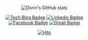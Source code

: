 <div align=center>
  
  ![Doriri's GitHub stats](https://github-readme-stats-eta-eight-67.vercel.app/api?username=minhyeong-jang&count_private=true&show_icons=true&theme=radical&hide=contribs)


</div>
<div align=center>
  
[![Tech Blog Badge](http://img.shields.io/badge/-Tech%20blog-black?style=flat-square&logo=github&link=https://minhyeong-jang.github.io/)](https://minhyeong-jang.github.io/)
[![Linkedin Badge](https://img.shields.io/badge/-LinkedIn-blue?style=flat-square&logo=Linkedin&logoColor=white&link=https://www.linkedin.com/in/minhyeong-jang-109b89116/)](https://www.linkedin.com/in/minhyeong-jang-109b89116/)	
[![Facebook Badge](https://img.shields.io/badge/facebook-1877f2?style=flat-square&logo=facebook&logoColor=white&link=https://www.facebook.com/profile.php?id=100004096860602)](https://www.facebook.com/profile.php?id=100004096860602)
[![Gmail Badge](https://img.shields.io/badge/Gmail-d14836?style=flat-square&logo=Gmail&logoColor=white&link=mailto:public.doriri@gmail.com)](mailto:public.doriri@gmail.com)

</div>
<div align=center>
  
[![Hits](https://hits.seeyoufarm.com/api/count/incr/badge.svg?url=https%3A%2F%2Fgithub.com%2Fminhyeong-jang&count_bg=%2379C83D&title_bg=%23555555&icon=&icon_color=%23E7E7E7&title=hits&edge_flat=false)](https://hits.seeyoufarm.com)

</div>
<!--
**minhyeong-jang/minhyeong-jang** is a ✨ _special_ ✨ repository because its `README.md` (this file) appears on your GitHub profile.

Here are some ideas to get you started:

- 🔭 I’m currently working on ...
- 🌱 I’m currently learning ...
- 👯 I’m looking to collaborate on ...
- 🤔 I’m looking for help with ...
- 💬 Ask me about ...
- 📫 How to reach me: ...
- 😄 Pronouns: ...
- ⚡ Fun fact: ...
-->
